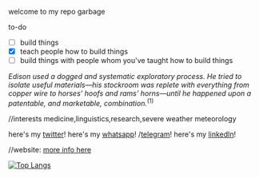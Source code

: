 

welcome to my repo garbage

to-do
- [ ] build things
- [x] teach people how to build things
- [ ] build things with people whom you've taught how to build things

<i>Edison used a dogged and systematic exploratory process. He tried to isolate useful materials—his stockroom was replete with everything from copper wire to horses’ hoofs and rams’ horns—until he happened upon a patentable, and marketable, combination.</i><sup>(1)</sup>



//interests 
medicine,linguistics,research,severe weather meteorology



here's my [twitter](https://twitter.com/hakancangunerli)!
here's my [whatsapp](https://wa.me/14703882623?text=I%20got%20your%20number%20from%20GitHub)! /[telegram](https://t.me/hakancangunerli)!
here's my [linkedIn](https://www.linkedin.com/in/hakancangunerli)!


//website:
[more info here](https://john.tal-labs.com/ "website")


[![Top Langs](https://github-readme-stats.vercel.app/api/top-langs/?username=hakancangunerli)](https://github.com/anuraghazra/github-readme-stats)



